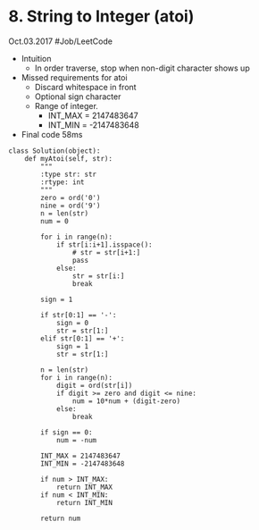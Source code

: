 # 8. String to Integer (atoi)
Oct.03.2017
#Job/LeetCode
- Intuition
	- In order traverse, stop when non-digit character shows up
- Missed requirements for atoi
	- Discard whitespace in front
	- Optional sign character
	- Range of integer.
		- INT_MAX = 2147483647 
		- INT_MIN = -2147483648
- Final code 58ms
```
class Solution(object):
    def myAtoi(self, str):
        """
        :type str: str
        :rtype: int
        """
        zero = ord('0')
        nine = ord('9')
        n = len(str)
        num = 0
        
        for i in range(n):
            if str[i:i+1].isspace():
                # str = str[i+1:]
                pass
            else:
                str = str[i:]
                break
        
        sign = 1
        
        if str[0:1] == '-':
            sign = 0
            str = str[1:]
        elif str[0:1] == '+':
            sign = 1
            str = str[1:]
        
        n = len(str)
        for i in range(n):
            digit = ord(str[i])
            if digit >= zero and digit <= nine:
                num = 10*num + (digit-zero)
            else:
                break
        
        if sign == 0:
            num = -num
        
        INT_MAX = 2147483647
        INT_MIN = -2147483648
        
        if num > INT_MAX:
            return INT_MAX
        if num < INT_MIN:
            return INT_MIN
        
        return num
```
